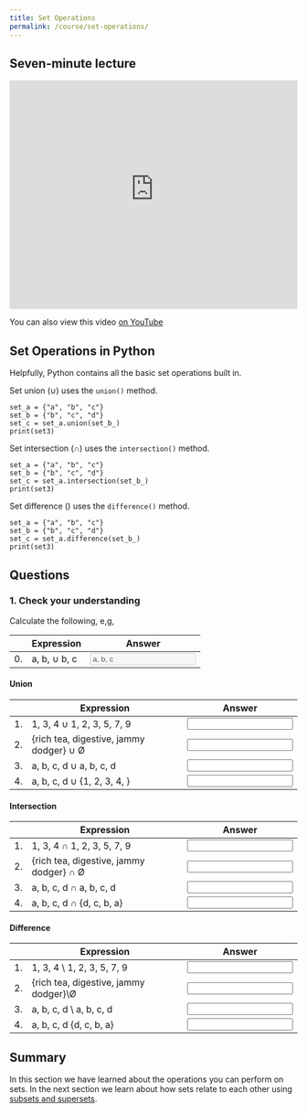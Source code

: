 ```yaml
---
title: Set Operations
permalink: /course/set-operations/
---
```


## Seven-minute lecture

<iframe width="100%" height="400px" src="https://www.youtube-nocookie.com/embed/X_f8upZKcKc" frameborder="0" allow="accelerometer; autoplay; encrypted-media; gyroscope; picture-in-picture" allowfullscreen></iframe>

You can also view this video [on YouTube](https://youtu.be/X_f8upZKcKc)

## Set Operations in Python

Helpfully, Python contains all the basic set operations built in.

Set union (∪) uses the `union()` method.

    set_a = {"a", "b", "c"}
    set_b = {"b", "c", "d"}
    set_c = set_a.union(set_b_)
    print(set3) 

Set intersection (∩) uses the `intersection()` method.

    set_a = {"a", "b", "c"}
    set_b = {"b", "c", "d"}
    set_c = set_a.intersection(set_b_)
    print(set3) 

Set difference (\) uses the `difference()` method.

    set_a = {"a", "b", "c"}
    set_b = {"b", "c", "d"}
    set_c = set_a.difference(set_b_)
    print(set3) 

## Questions

### 1. Check your understanding

Calculate the following, e,g, 

|    | Expression | Answer |
|----| ------ | -------|
| 0. | <label for ="example">a, b, ∪ b, c</label> | <input type="text" id="example" value="a, b, c" disabled/> |

#### Union

|    | Expression | Answer |
|----| ------ | ------- |
| 1. | <label for ="q1">1, 3, 4 ∪ 1, 2, 3, 5, 7, 9</label> | <input type="text" id="q1" /> |
| 2. | <label for ="q1">{rich tea, digestive, jammy dodger} ∪ Ø</label> | <input type="text" id="q1" /> |
| 3. | <label for ="q1">a, b, c, d ∪ a, b, c, d</label> | <input type="text" id="q1" /> |
| 4. | <label for ="q1">a, b, c, d ∪ {1, 2, 3, 4, }</label> | <input type="text" id="q1" /> |

#### Intersection

|    | Expression | Answer |
|----| ------ | ------- |
| 1. | <label for ="q1">1, 3, 4 ∩ 1, 2, 3, 5, 7, 9</label> | <input type="text" id="q1" /> |
| 2. | <label for ="q1">{rich tea, digestive, jammy dodger} ∩ Ø</label> | <input type="text" id="q1" /> |
| 3. | <label for ="q1">a, b, c, d ∩ a, b, c, d</label> | <input type="text" id="q1" /> |
| 4. | <label for ="q1">a, b, c, d ∩ {d, c, b, a}</label> | <input type="text" id="q1" /> |

#### Difference

|    | Expression | Answer |
|----| ------ | ------- |
| 1. | <label for ="q1">1, 3, 4 \ 1, 2, 3, 5, 7, 9</label> | <input type="text" id="q1" /> |
| 2. | <label for ="q1">{rich tea, digestive, jammy dodger}\Ø</label> | <input type="text" id="q1" /> |
| 3. | <label for ="q1">a, b, c, d \ a, b, c, d</label> | <input type="text" id="q1" /> |
| 4. | <label for ="q1">a, b, c, d \{d, c, b, a}</label> | <input type="text" id="q1" /> |

## Summary

In this section we have learned about the operations you can perform on sets. In the next section we learn about how sets relate to each other using [subsets and supersets](./subsets-and-supersets/).